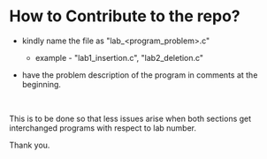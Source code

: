 # How to Contribute to the repo?
- kindly name the file as "lab<number>_<program_problem>.c"
	- example - "lab1_insertion.c", "lab2_deletion.c"

- have the problem description of the program in comments at the beginning.

<br>

This is to be done so that less issues arise when both sections get interchanged programs with respect to lab number.

Thank you.
